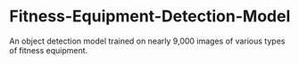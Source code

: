 # Fitness-Equipment-Detection-Model
An object detection model trained on nearly 9,000 images of various types of fitness equipment.
